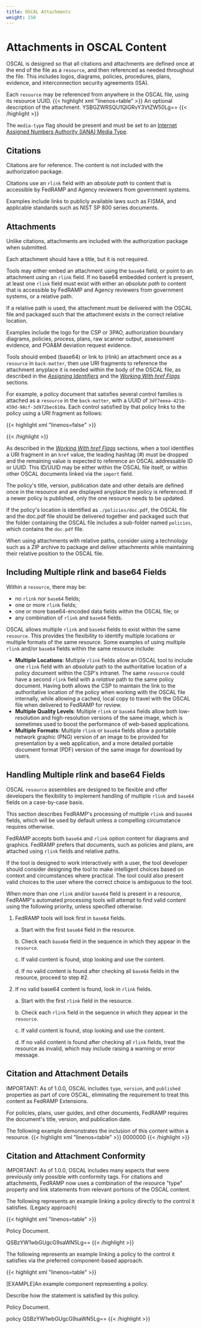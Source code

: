 ```yaml
---
title: OSCAL Attachments
weight: 150
---
```


# Attachments in OSCAL Content

OSCAL is designed so that all citations and attachments are defined once
at the end of the file as a `resource`, and then referenced as needed
throughout the file. This includes logos, diagrams, policies,
procedures, plans, evidence, and interconnection security agreements
(ISA).

Each `resource` may be referenced from anywhere in the OSCAL file, using
its resource UUID.
{{< highlight xml "linenos=table" >}}
<back-matter>
  <resource uuid="3df7eeea-421b-459d-98cf-3d972bec610a">
      <title>Attachment or Document Title</title>
      <desc>An optional description of the attachment.</desc>
      <rlink href="./relative/path/doc.pdf" media-type="application/pdf"/>
      <rlink href="/absolute/path/doc.pdf" media-type="application/pdf"/>
      <base64 filename="doc.pdf"
        media-type="application/pdf">YSBGZWRSQU1QIGRvY3VtZW50Lg==</base64>
  </resource>
</back-matter>
{{< /highlight >}}

The `media-type` flag should be present and must be set to an [Internet
Assigned Numbers Authority (IANA) Media
Type](http://www.iana.org/assignments/media-types/media-types.xhtml).

## Citations

Citations are for reference. The content is not included with the
authorization package.

Citations use an `rlink` field with an *absolute path* to content that is
accessible by FedRAMP and Agency reviewers from government systems.

Examples include links to publicly available laws such as FISMA, and
applicable standards such as NIST SP 800 series documents.

## Attachments

Unlike citations, attachments are included with the authorization
package when submitted.

Each attachment should have a title, but it is not required.

Tools may either embed an attachment using the `base64` field, or point to an attachment using an `rlink` field. If no base64 embedded content is
present, at least one `rlink` field must exist with either an *absolute
path* to content that is accessible by FedRAMP and Agency reviewers from
government systems, or a relative path.

If a relative path is used, the attachment must be delivered with the
OSCAL file and packaged such that the attachment exists in the correct
relative location.

Examples include the logo for the CSP or 3PAO, authorization boundary
diagrams, policies, process, plans, raw scanner output, assessment
evidence, and POA&M deviation request evidence.

Tools should embed (base64) or link to (rlink) an attachment once as a
`resource` in `back-matter`, then use URI fragments to reference the
attachment anyplace it is needed within the body of the OSCAL file, as
described in the [*Assigning Identifiers*](/documentation/general-concepts/working-with-identifiers/#assigning-identifiers) and the [*Working With href Flags*](/documentation/general-concepts/oscal-data-types/#working-with-href-flags) sections.

For example, a policy document that satisfies several control families
is attached as a `resource` in the `back-matter`, with a UUID of
`3df7eeea-421b-459d-98cf-3d972bec610a`. Each control satisfied by that
policy links to the policy using a URI fragment as follows:

{{< highlight xml "linenos=false" >}}
<link href="#3df7eeea-421b-459d-98cf-3d972bec610a" rel="policy" />
{{< /highlight >}}

As described in the [*Working With href Flags*](/documentation/general-concepts/oscal-data-types/#working-with-href-flags) sections, when a tool
identifies a URI fragment in an `href` value, the leading hashtag (#) must
be dropped and the remaining value is expected to reference an OSCAL
addressable ID or UUID. This ID/UUID may be either within the OSCAL file
itself, or within other OSCAL documents linked via the `import` field.

The policy's title, version, publication date and other details are
defined once in the resource and are displayed anyplace the policy is
referenced. If a newer policy is published, only the one resource
needs to be updated.

If the policy's location is identified as `./policies/doc.pdf`, the
OSCAL file and the doc.pdf file should be delivered together and
packaged such that the folder containing the OSCAL file includes a
sub-folder named `policies`, which contains the `doc.pdf` file.

When using attachments with relative paths, consider using a technology
such as a ZIP archive to package and deliver attachments while
maintaining their relative position to the OSCAL file.

## Including Multiple rlink and base64 Fields

Within a `resource`, there may be:

- no `rlink` nor `base64` fields;
- one or more `rlink` fields;
- one or more base64-encoded data fields within the OSCAL file; or
- any combination of `rlink` and `base64` fields.

OSCAL allows multiple `rlink` and `base64` fields to exist within the same `resource`. This provides the flexibility to identify multiple locations or multiple formats of the same resource. Some examples of using
multiple `rlink` and/or `base64` fields within the same resource include:

- **Multiple Locations**: Multiple `rlink` fields allow an OSCAL tool to
    include one `rlink` field with an *absolute* path to the authoritative
    location of a policy document within the CSP's intranet. The same
    `resource` could have a second `rlink` field with a *relative* path to
    the same policy document. Having both allows the CSP to maintain the
    link to the authoritative location of the policy when working with the
    OSCAL file internally, while allowing a cached, local copy to travel
    with the OSCAL file when delivered to FedRAMP for review.
- **Multiple Quality Levels**: Multiple `rlink` or `base64` fields allow
    both low-resolution and high-resolution versions of the same image,
    which is sometimes used to boost the performance of web-based
    applications.
- **Multiple Formats**: Multiple `rlink` or `base64` fields allow a
    portable network graphic (PNG) version of an image to be provided
    for presentation by a web application, and a more detailed portable
    document format (PDF) version of the same image for download by
    users.

## Handling Multiple rlink and base64 Fields

OSCAL `resource` assemblies are designed to be flexible and offer
developers the flexibility to implement handling of multiple `rlink` and
`base64` fields on a case-by-case basis.

This section describes FedRAMP's processing of multiple `rlink` and
`base64` fields, which will be used by default unless a compelling
circumstance requires otherwise.

FedRAMP accepts both `base64` and `rlink` option content for diagrams and
graphics. FedRAMP prefers that documents, such as policies and plans, are
attached using `rlink` fields and relative paths.

If the tool is designed to work interactively with a user, the tool
developer should consider designing the tool to make intelligent choices
based on context and circumstances where practical. The tool could also
present valid choices to the user where the correct choice is ambiguous
to the tool.

When more than one `rlink` and/or `base64` field is present in a resource,
FedRAMP's automated processing tools will attempt to find valid content
using the following priority, unless specified otherwise:

1.  FedRAMP tools will look first in `base64` fields.

    a.  Start with the first `base64` field in the resource.

    b.  Check each `base64` field in the sequence in which they appear in
        the `resource`.

    c.  If valid content is found, stop looking and use the content.

    d.  If no valid content is found after checking all `base64` fields in
        the resource, proceed to step #2.
1.  If no valid base64 content is found, look in `rlink` fields.

    a.  Start with the first `rlink` field in the resource.

    b.  Check each `rlink` field in the sequence in which they appear in
        the `resource`.

    c.  If valid content is found, stop looking and use the content.

    d.  If no valid content is found after checking all `rlink` fields,
        treat the resource as invalid, which may include raising a
        warning or error message.

## Citation and Attachment Details

IMPORTANT: As of 1.0.0, OSCAL includes `type`, `version`, and `published`
properties as part of core OSCAL, eliminating the requirement to treat
this content as FedRAMP Extensions.

For policies, plans, user guides, and other documents, FedRAMP requires
the document's title, version, and publication date.

The following example demonstrates the inclusion of this content within
a resource.
{{< highlight xml "linenos=table" >}}
<back-matter>
  <resource uuid="3df7eeea-421b-459d-98cf-3d972bec610a">
    <title>Attachment or Document Title</title>
    <prop name="type" value="policy"/>
    <prop name="version" value="2.1"/>
    <prop name="published" value="2018-11-11T00:00:00Z"/>
    <base64>0000000</base64>
    <rlink href="./rel/path/doc.pdf" media-type="application/pdf"/>
    <rlink href="/absolute/path/doc.pdf" media-type="application/pdf"/>
  </resource>
</back-matter>
{{< /highlight >}}

## Citation and Attachment Conformity

IMPORTANT: As of 1.0.0, OSCAL includes many aspects that were previously
only possible with conformity tags. For citations and attachments,
FedRAMP now uses a combination of the resource "type" property and
link statements from relevant portions of the OSCAL content.

The following represents an example linking a policy directly to the
control it satisfies. (Legacy approach)

{{< highlight xml "linenos=table" >}}
<control-implementation>
  <implemented-requirement control-id="ac-1" uuid="[uuid-value]">
    <statement>
      <link href="#090ab379-2089-4830-b9fd-26d0729e22e9"
        rel="policy" />
    </statement>
  </implemented-requirement>
</control-implementation>
<back-matter>
  <resource uuid="090ab379-2089-4830-b9fd-26d0729e22e9">
    <title>Access Control and Identity Management Policy</title>
    <description>
    <p>Policy Document.</p>
    </description>
    <prop name="type" value="policy"/>
    <base64 filename="./documents/policies/sample_policy.pdf">QSBzYW1wbGUgcG9saWN5Lg==</base64>
  </resource>
</back-matter>
{{< /highlight >}}

The following represents an example linking a policy to the control it
satisfies via the preferred component-based approach.

{{< highlight xml "linenos=table" >}}
<system-implementation>
  <component uuid="f25e84bf-3e57-48c3-ac0b-7a567b3af79e" type="policy">
    <title>[EXAMPLE]Access Control and Identity Management Policy</title>
    <description>
        <p>[EXAMPLE]An example component representing a policy.</p>
    </description>
    <link href="#090ab379-2089-4830-b9fd-26d0729e22e9" rel="policy"/>
    <status state="operational"/>
  </component>
</system-implementation>

<control-implementation>
  <implemented-requirement control-id="ac-1" uuid="[uuid-value]">
    <statement statement-id="ac-1_smt.a"
        uuid="fb4d039a-dc4f-46f5-9c1f-f6343eaf69bc">
      <by-component
          component-uuid="f25e84bf-3e57-48c3-ac0b-7a567b3af79e">
        <description>
          <p>Describe how the statement is satisfied by this policy.</p>
        </description>
      </by-component>
    </statement>
  </implemented-requirement>
</control-implementation>

<back-matter>
  <resource uuid="090ab379-2089-4830-b9fd-26d0729e22e9">
    <title>Access Control and Identity Management Policy</title>
    <description>
    <p>Policy Document.</p>
    </description>
    <prop name="type">policy</prop>
    <base64 filename="./documents/policies/sample_policy.pdf">QSBzYW1wbGUgcG9saWN5Lg==</base64>
  </resource>
</back-matter>
{{< /highlight >}}
